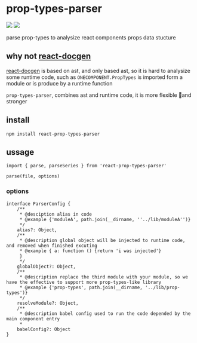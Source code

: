 # prop-types-parser
![](https://api.travis-ci.org/anc95/prop-types-parser.svg?branch=master)
![](https://img.shields.io/npm/dm/react-prop-types-parser.svg)

parse prop-types to analysize react components props data stucture

## why not [react-docgen](https://github.com/reactjs/react-docgen)

[react-docgen](https://github.com/reactjs/react-docgen) is based on ast, and only based ast, so it is hard to analysize some runtime code, such as `ONECOMPONENT.PropTypes` is imported form a module or is produce by a runtime function

`prop-types-parser`, combines ast and runtime code, it is more flexible and stronger
## install
`npm install react-prop-types-parser`

## ussage

```
import { parse, parseSeries } from 'react-prop-types-parser'

parse(file, options)
```

### options
```
interface ParserConfig {
    /**
     * @desciption alias in code
     * @example {'moduleA', path.join(__dirname, ''../lib/moduleA'')}
     */
    alias?: Object,
    /**
     * @description global object will be injected to runtime code, and removed when finished excuting
     * @example { a: function () {return 'i was injected'}
     }
     */
    globalObject?: Object,
    /**
     * @description replace the third module with your module, so we have the effective to support more prop-types-like library
     * @example {'prop-types', path.join(__dirname, '../lib/prop-types')}
     */
    resolveModule?: Object,
    /**
     * @description babel config used to run the code depended by the main component entry
     *
    babelConfig?: Object
}
```